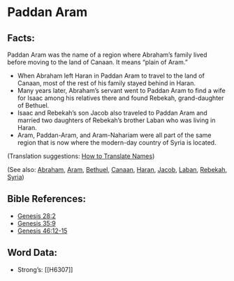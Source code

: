 # Paddan Aram

## Facts:

Paddan Aram was the name of a region where Abraham’s family lived before moving to the land of Canaan. It means “plain of Aram.”

* When Abraham left Haran in Paddan Aram to travel to the land of Canaan, most of the rest of his family stayed behind in Haran.
* Many years later, Abraham’s servant went to Paddan Aram to find a wife for Isaac among his relatives there and found Rebekah, grand-daughter of Bethuel.
* Isaac and Rebekah’s son Jacob also traveled to Paddan Aram and married two daughters of Rebekah’s brother Laban who was living in Haran.
* Aram, Paddan-Aram, and Aram-Nahariam were all part of the same region that is now where the modern-day country of Syria is located.

(Translation suggestions: [How to Translate Names](../../translate/translate-names))

(See also: [Abraham](../names/abraham.md), [Aram](../names/aram.md), [Bethuel](../names/bethuel.md), [Canaan](../names/canaan.md), [Haran](../names/haran.md), [Jacob](../names/jacob.md), [Laban](../names/laban.md), [Rebekah](../names/rebekah.md), [Syria](../names/syria.md))

## Bible References:

* [Genesis 28:2](rc://en/tn/help/gen/28/02)
* [Genesis 35:9](rc://en/tn/help/gen/35/09)
* [Genesis 46:12-15](rc://en/tn/help/gen/46/12)

## Word Data:

* Strong’s: [[H6307]]
